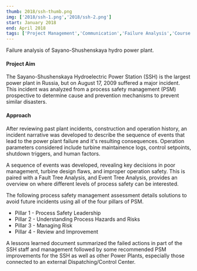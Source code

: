 ```yaml
---
thumb: 2018/ssh-thumb.png
img: ['2018/ssh-1.png','2018/ssh-2.png']
start: January 2018
end: April 2018
tags: ['Project Management','Communication','Failure Analysis','Course Project','Teamwork','Leadership']
---
```


Failure analysis of Sayano-Shushenskaya hydro power plant.

<!-- more -->

#### Project Aim
The Sayano-Shushenskaya Hydroelectric Power Station (SSH) is the largest power plant in Russia, but on August 17, 2009 suffered a major incident. This incident was analyzed from a process safety management (PSM) prospective to determine cause and prevention mechanisms to prevent similar disasters.

#### Approach

After reviewing past plant incidents, construction and operation history, an incident narrative was developed to describe the sequence of events that lead to the power plant failure and it's resulting consequences. Operation parameters considered include turbine maintainence logs, control setpoints, shutdown triggers, and human factors.

A sequence of events was developed, revealing key decisions in poor management, turbine design flaws, and improper operation safety. This is paired with a Fault Tree Analysis, and Event Tree Analysis, provides an overview on where different levels of process safety can be interested.

The following process safety management assessment details solutions to avoid future incidents using all of the four pillars of PSM.

* Pillar 1 - Process Safety Leadership  
* Pillar 2 - Understanding Process Hazards and Risks  
* Pillar 3 - Managing Risk  
* Pillar 4 - Review and Improvement  

A lessons learned document summarized the failed actions in part of the SSH staff and management followed by some recommended PSM improvements for the SSH as well as other Power Plants, especially those connected to an external Dispatching/Control Center.